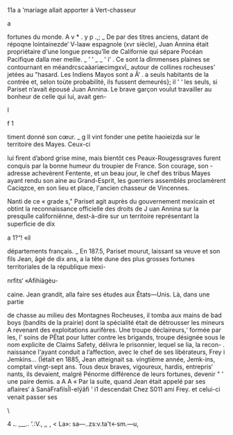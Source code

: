  
  

  11a a
‘mariage allait apporter à Vert-chasseur  

    

   
  
  
 
 

a

fortunes du monde. A v  * . y p .,; _
De par des titres anciens, datant de répoqne lointainezde‘ V-laaw
espagnole (xvr siècle), Juan Annina était propriétaire d'une 
longue presqu’île de Californie qui sépare Pocéan Paciﬁque dalla mer 
meille. _ ’ ' _ _ ' i’ 
. Ce sont la dîmmenses plaines se contournant en méandrcscaàariæcimgxvî_ 
autour de collines rocheuses’ jetées au "hasard. Les Indiens Mayos sont a Â‘ . a
seuls habitants de la contrée et, selon toùte probabilité, ils fussent demeurés}; il ' ‘
les seuls, si Pariset n’avait épousé Juan Annina.
Le brave garçon voulut travailler au bonheur de celle qui lui, avait gen-

I

f
1

timent donné son cœur. _ g
Il vint fonder une petite haoieizda sur le territoire des Mayes. Ceux-ci

lui ﬁrent d’abord grise mine, mais bientôt ces Peaux-Rougessgraves furent
conquis par la bonne humeur du troupier de France. Son courage, son -
adresse achevèrent Fentente, et un beau jour, le chef des tribus Mayes
ayant rendu son aine au Grand-Esprit, les guerriers assemblés proclamèrent
Caciqzce, en son lieu et place, l'ancien chasseur de Vincennes.

Nanti de ce « grade s," Pariset agit auprès du gouvernement mexicain et
obtint la reconnaissance officielle des droits de J uan Annina sur la presquîle
californiënne, dest-à-dire sur un territoire représentant la superﬁcie de dix

a
1?“!
«il

départements français. _
En 187.5, Pariset mourut, laissant sa veuve et son ﬁls Jean, âgé de dix ans,
a la tête dune des plus grosses fortunes territoriales de la république mexi-

nrﬁts‘ «Aﬁhiägèu- 

caine.
Jean grandit, alla faire ses études aux Êtats—Unis. Là, dans une partie

de chasse au milieu des Montagnes Rocheuses, il tomba aux mains de bad
boys (bandits de la prairie) dont la spécialité était de détrousser les mineurs A
revenant des exploitations aurifères. Une troupe déclaireurs,‘ formée par les, l’
soins de PÉtat pour lutter contre les brigands, troupe désignée sous le nom 
explicite de Claims Safety, délivra le prisonnier, lequel se lia, la recon- . 
naissance l'ayant conduit a l’affection, avec le chef de ses libérateurs, Frey i 
Jemkins... (Ïétait en 1885, Jean atteignait sa. vingtième année, Jemk-ins,  
comptait vingt-sept ans. Tous deux braves, vigoureux, hardis, entrepris‘
nants, ils devaient, malgré Pénorme différence de leurs fortunes, devenir " '
une paire demis. a A A  «
Par la suite, quand Jean était appelé par ses aﬂaires‘ à SanàFraﬁlsÎl-elÿâﬁ  ‘
i1 descendait Chez S011 ami Frey. et celui-ci venait passer ses 

\

4 __.__. ,__.. ‘.:V., ,_,_ ,
< La»: sa—..zs:v.ta't<-sm.—u, 

 

  
 
 
  
  

